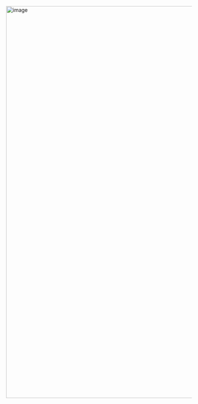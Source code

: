 <img width="1062" alt="image" src="https://github.com/frhanim13/PowerBI/assets/48370531/b9431e05-701f-44fd-b2bd-97fa37e5136c">
